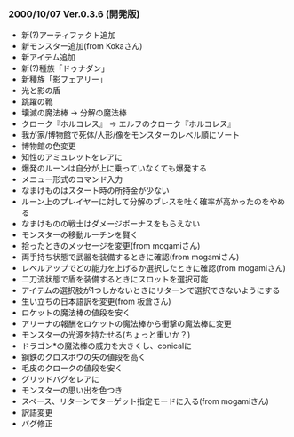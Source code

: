 
### 2000/10/07 Ver.0.3.6 (開発版)

 - 新(?)アーティファクト追加
 - 新モンスター追加(from Kokaさん)
 - 新アイテム追加
 - 新(?)種族「ドゥナダン」
 - 新種族「影フェアリー」
 - 光と影の盾
 - 跳躍の靴
 - 壊滅の魔法棒 → 分解の魔法棒
 - クローク『ホルコレス』 → エルフのクローク『ホルコレス』
 - 我が家/博物館で死体/人形/像をモンスターのレベル順にソート
 - 博物館の色変更
 - 知性のアミュレットをレアに
 - 爆発のルーンは自分が上に乗っていなくても爆発する
 - メニュー形式のコマンド入力
 - なまけものはスタート時の所持金が少ない
 - ルーン上のプレイヤーに対して分解のブレスを吐く確率が高かったのをやめる
 - なまけものの戦士はダメージボーナスをもらえない
 - モンスターの移動ルーチンを賢く
 - 拾ったときのメッセージを変更(from mogamiさん)
 - 両手持ち状態で武器を装備するときに確認(from mogamiさん)
 - レベルアップでどの能力を上げるか選択したときに確認(from mogamiさん)
 - 二刀流状態で盾を装備するときにスロットを選択可能
 - アイテムの選択肢が1つしかないときにリターンで選択できないようにする
 - 生い立ちの日本語訳を変更(from 板倉さん)
 - ロケットの魔法棒の値段を安く
 - アリーナの報酬をロケットの魔法棒から衝撃の魔法棒に変更
 - モンスターの光源を持たせる(ちょっと重いか？)
 - ドラゴン*の魔法棒の威力を大きくし、conicalに
 - 鋼鉄のクロスボウの矢の値段を高く
 - 毛皮のクロークの値段を安く
 - グリッドバグをレアに
 - モンスターの思い出を色つき
 - スペース、リターンでターゲット指定モードに入る(from mogamiさん)
 - 訳語変更
 - バグ修正

